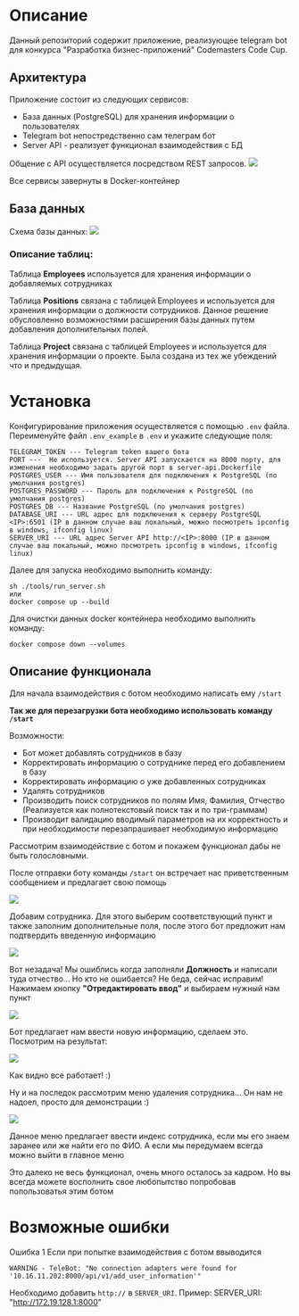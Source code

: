 # Описание

Данный репозиторий содержит приложение, реализующее telegram bot для конкурса "Разработка бизнес-приложений"
Codemasters Code Cup.

## Архитектура

Приложение состоит из следующих сервисов:

* База данных (PostgreSQL) для хранения информации о пользователях
* Telegram bot непостредственно сам телеграм бот
* Server API - реализует функционал взаимодействия с БД

Общение с API осуществляется посредством REST запросов.
![](img/C4_Elements.png)

Все сервисы завернуты в Docker-контейнер

## База данных

Схема базы данных:
![](img/ERD.png)

### Описание таблиц:

Таблица **Employees** используется для хранения информации о добавляемых сотрудниках

Таблица **Positions** связана с таблицей Employees и используется для хранения информации о должности сотрудников.
Данное решение обусловленно возможностями расширения базы данных путем добавления дополнительных полей.

Таблица **Project** связана с таблицей Employees и используется для хранения информации о проекте.
Была создана из тех же убеждений что и предыдущая.

# Установка

Конфигурирование приложения осуществляется с помощью `.env` файла. 
Переименуйте файл `.env_example` в `.env` и укажите следующие поля:

```commandline
TELEGRAM_TOKEN --- Telegram token вашего бота
PORT ---  Не используется. Server API запускается на 8000 порту, для изменения необходимо задать другой порт в server-api.Dockerfile
POSTGRES_USER --- Имя пользователя для подключения к PostgreSQL (по умолчания postgres)
POSTGRES_PASSWORD --- Пароль для подключения к PostgreSQL (по умолчания postgres)
POSTGRES_DB --- Название PostgreSQL (по умолчания postgres)
DATABASE_URI --- URL адрес для подключения к серверу PostgreSQL <IP>:6501 (IP в данном случае ваш локальный, можно посмотреть ipconfig в windows, ifconfig linux) 
SERVER_URI --- URL адрес Server API http://<IP>:8000 (IP в данном случае ваш локальный, можно посмотреть ipconfig в windows, ifconfig linux)
```

Далее для запуска необходимо выполнить команду:
```commandline
sh ./tools/run_server.sh
или
docker compose up --build
```

Для очистки данных docker контейнера необходимо выполнить команду:
```commandline
docker compose down --volumes
```

## Описание функционала

Для начала взаимодействия с ботом необходимо написать ему `/start`

**Так же для перезагрузки бота необходимо использовать команду `/start`**

Возможности:
* Бот может добавлять сотрудников в базу
* Корректировать информацию о сотруднике перед его добавлением в базу
* Корректировать информацию о уже добавленных сотрудниках
* Удалять сотрудников
* Производить поиск сотрудников по полям Имя, Фамилия, Отчество (Реализуется как полнотекстовый поиск так и по три-граммам)
* Производит валидацию вводимый параметров на их корректность и при необходимости перезапрашивает необходимую информацию

Рассмотрим взаимодействие с ботом и покажем функционал дабы не быть голословными.

После отправки боту команды `/start` он встречает нас приветственным сообщением и предлагает свою помощь

![](img/start_menu.PNG)

Добавим сотрудника. Для этого выберим соответствующий пункт и также заполним дополнительные поля, 
после этого бот предложит нам подтвердить введенную информацию

![](img/add_employee.PNG)

Вот незадача! Мы ошиблись когда заполняли **Должность** и написали туда отчество... Но кто не ошибается? Не беда, сейчас исправим!
Нажимаем кнопку **"Отредактировать ввод"** и выбираем нужный нам пункт

![](img/edit_employee_1.PNG)

Бот предлагает нам ввести новую информацию, сделаем это. Посмотрим на результат:

![](img/edit_employee_2.PNG)

Как видно все работает! :)

Ну и на последок рассмотрим меню удаления сотрудника... Он нам не надоел, просто для демонстрации :)

![](img/delete_employee.PNG)

Данное меню предлагает ввести индекс сотрудника, если мы его знаем заранее или же найти его по ФИО. 
А если мы передумаем всегда можно выйти в главное меню

Это далеко не весь функционал, очень много осталось за кадром. 
Но вы всегда можете восполнить свое любопытство попробовав попользоватья этим ботом

# Возможные ошибки

Ошибка 1
Если при попытке взаимодействия с ботом ввыводится
```commandline
WARNING - TeleBot: "No connection adapters were found for '10.16.11.202:8000/api/v1/add_user_information'"
```

Необходимо добавить `http://`  в `SERVER_URI`. Пример: SERVER_URI: "http://172.19.128.1:8000"